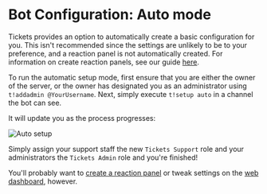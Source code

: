 # Bot Configuration: Auto mode
Tickets provides an option to automatically create a basic configuration for you. This isn't recommended since the settings are unlikely to be to your preference, and a reaction panel is not automatically created. For information on create reaction panels, see our guide [here](./panels.md).

To run the automatic setup mode, first ensure that you are either the owner of the server, or the owner has designated you as an administrator using `t!addadmin @YourUsername`. Next, simply execute `t!setup auto` in a channel the bot can see.

It will update you as the process progresses:

![Auto setup](/img/auto_setup.webp)

Simply assign your support staff the new `Tickets Support` role and your administrators the `Tickets Admin` role and you're finished!

You'll probably want to [create a reaction panel](./panels.md) or tweak settings on the [web dashboard](./dashboard.md), however.